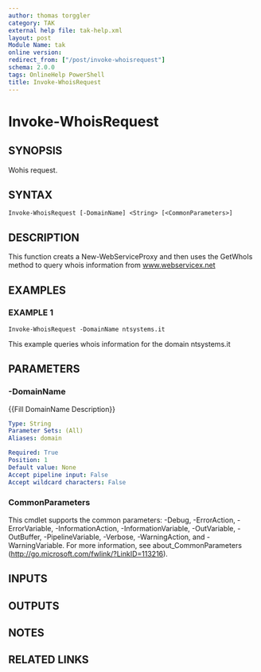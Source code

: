 ```yaml
---
author: thomas torggler
category: TAK
external help file: tak-help.xml
layout: post
Module Name: tak
online version:
redirect_from: ["/post/invoke-whoisrequest"]
schema: 2.0.0
tags: OnlineHelp PowerShell
title: Invoke-WhoisRequest
---
```


# Invoke-WhoisRequest

## SYNOPSIS
Wohis request.

## SYNTAX

```
Invoke-WhoisRequest [-DomainName] <String> [<CommonParameters>]
```

## DESCRIPTION
This function creats a New-WebServiceProxy and then uses the GetWhoIs method to query whois information from www.webservicex.net

## EXAMPLES

### EXAMPLE 1
```
Invoke-WhoisRequest -DomainName ntsystems.it
```

This example queries whois information for the domain ntsystems.it

## PARAMETERS

### -DomainName
{{Fill DomainName Description}}

```yaml
Type: String
Parameter Sets: (All)
Aliases: domain

Required: True
Position: 1
Default value: None
Accept pipeline input: False
Accept wildcard characters: False
```

### CommonParameters
This cmdlet supports the common parameters: -Debug, -ErrorAction, -ErrorVariable, -InformationAction, -InformationVariable, -OutVariable, -OutBuffer, -PipelineVariable, -Verbose, -WarningAction, and -WarningVariable.
For more information, see about_CommonParameters (http://go.microsoft.com/fwlink/?LinkID=113216).

## INPUTS

## OUTPUTS

## NOTES

## RELATED LINKS
